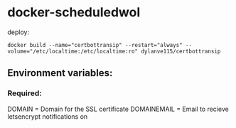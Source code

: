 # docker-scheduledwol
deploy:
```
docker build --name="certbottransip" --restart="always" --volume="/etc/localtime:/etc/localtime:ro" dylanve115/certbottransip
```
## Environment variables:
### Required:
DOMAIN = Domain for the SSL certificate
DOMAINEMAIL = Email to recieve letsencrypt notifications on
